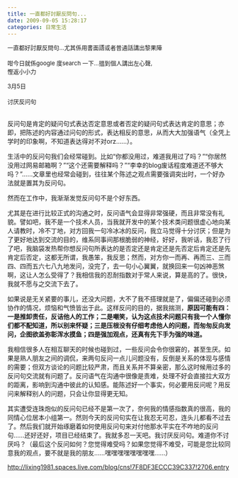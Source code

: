 ```yaml
---
title: 一直都好討厭反問句...
date: 2009-09-05 15:28:17
categories: 日常生活
---
```


  
<span class="Apple-style-span" style="font-size: 13px; white-space: pre; ">一直都好討厭反問句...尤其係用書面語或者普通話講出黎果陣  
咁今日就係google 度search 一下...搵到個人講出左心聲, 慳返小小力</span>  
  
<span class="Apple-style-span" style="font-size: 13px; white-space: pre; ">3月5日  
讨厌反问句  
</span>  
  
反问句是肯定的疑问句式表达否定意思或者否定的疑问句式表达肯定的意思；亦即，把陈述的内容通过问句的形式，表达相反的意思，从而大大加强语气（全凭上学时的印象啊，不知道表达得对不对orz……）。  
  
生活中的反问句我们会经常碰到。比如“你都没用过，难道我用过了吗？”“你居然没用过网易邮箱啊？”“这个还需要解释吗？”“李幸的blog废话程度难道还不够大吗？”……文章里也经常会碰到，往往某个陈述之观点需要强调突出时，一个好办法就是置其为反问句。  
  
然而在工作中，我渐渐发觉反问句不是个好东西。  
  
尤其是在进行比较正式的沟通之时，反问语气会显得非常强硬，而且非常没有礼貌。譬如吧，我不是一个技术人员，当我就开发中的某个技术类问题很虚心地向某人请教时，冷不丁地，对方回我一句冷冰冰的反问，我立马觉得十分讨厌；但是为了更好地达到交流的目的，维系同事间那根脆弱的神经，好好，我听话，我忍了行了吧，我脑袋发热帮你想反问句所表达的是否定还是肯定还是先否定后肯定还是先肯定后否定，这都无所谓，我愚笨，我反思；然而，对方你一而再、再而三、三而四、四而五六七八九地发问，没完了，去一句小心翼翼，就换回来一句凶神恶煞啊，这让人怎么受得了？我相信我的忍耐指数对于常人来说，算是高的了。很快，我就不愿与之交流下去了。  
  
如果说是无关紧要的事儿，还没大问题，大不了我不搭理就是了，偏偏还碰到必须协作的情况，烦恼和气愤皆出于此。这样反问的目的，据我揣测，**原因可能有四：一是推卸责任，反诘他人的工作；二是嘲笑，认为这点技术问题只有我一个人懂你们都不配知道，所以别来怀疑；三是压根没有仔细考虑他人的问题，而匆匆反向发问，企图欲盖弥彰浑水摸鱼；四是强加观点，还真有先下手为强的味道。**  
  
我相信很多人在相互聊天的时候也碰到过，一些反问会令你很窘的，甚至生厌。如果是熟人朋友之间的调侃，来两句反问一点儿问题没有，反倒是关系的体现与感情的需要；但双方谈论的问题比较严肃，而且关系并不算亲密，那么这时候用过多的反问句交流就有问题了。反问语气在沟通中很像是责难，处理不好会直接拉大双方的距离，影响到沟通中彼此的认知感。能陈述好一个事实，何必要用反问呢？用反问来解释别人的问题，只会让你显得更无知。  
  
其实遭受连珠炮似的反问句已经不是第一次了，奈何我的情感指数真的很高，我的同情心位居本小组第一。然则今天的反问句实在让我忍无可忍，连头儿都看不过去了。然后我们就开始琢磨着如何使用反问句来对付他那水平实在不咋地的反问句……还好还好，项目已经结束了。我就多忍一天吧。我讨厌反问句。难道你不讨厌吗？（最后这个反问如何？您觉得难受吗？如果您觉得不难受，可能是您比较同意我的观点，要不就是我的朋友……嘿嘿嘿嘿嘿嘿嘿嘿……）   
  
   
  
 <http://lixing1981.spaces.live.com/blog/cns!7F8DF3ECCC39C337!2706.entry>  
  
   
  
   